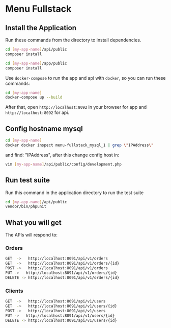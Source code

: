 # Menu Fullstack

## Install the Application

Run these commands from the directory to install dependencies.
```bash
cd [my-app-name]/api/public
composer install

cd [my-app-name]/app/public
composer install
```


Use `docker-compose` to run the app and api with `docker`, so you can run these commands:
```bash
cd [my-app-name]
docker-compose up --build
```

After that, open `http://localhost:8092` in your browser for app and `http://localhost:8092` for api.

## Config hostname mysql
```bash
cd [my-app-name]
docker docker inspect menu-fullstack_mysql_1 | grep \"IPAddress\"
```
and find: "IPAddress", after this change config host in:
```bash
vim [my-app-name]/api/public/config/development.php
```

## Run test suite
Run this command in the application directory to run the test suite 

```bash
cd [my-app-name]/api/public
vendor/bin/phpunit
```

## What you will get
The APIs will respond to:

### Orders
```bash
GET  ->   http://localhost:8091/api/v1/orders
GET  ->   http://localhost:8091/api/v1/orders/{id}
POST ->   http://localhost:8091/api/v1/orders
PUT ->   http://localhost:8091/api/v1/orders/{id}
DELETE -> http://localhost:8091/api/v1/orders/{id}
```

### Clients
```bash
GET  ->   http://localhost:8091/api/v1/users
GET  ->   http://localhost:8091/api/v1/users/{id}
POST ->   http://localhost:8091/api/v1/users
PUT ->   http://localhost:8091/api/v1/users/{id}
DELETE -> http://localhost:8091/api/v1/users/{id}
```
